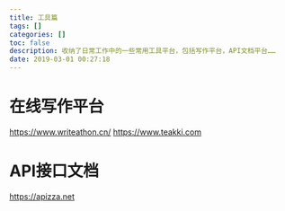 ```yaml
---
title: 工具篇
tags: []
categories: []
toc: false
description: 收纳了日常工作中的一些常用工具平台，包括写作平台，API文档平台……
date: 2019-03-01 00:27:18
---
```


# 在线写作平台
https://www.writeathon.cn/
https://www.teakki.com

# API接口文档
https://apizza.net